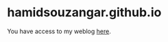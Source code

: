 # hamidsouzangar.github.io

You have access to my weblog [here](https://hamidsouzangar.github.io/).

